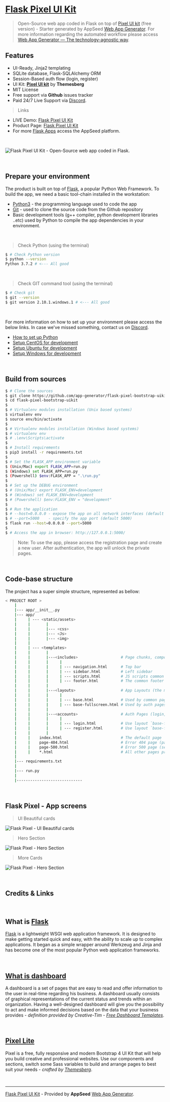 # [Flask Pixel UI Kit](https://appseed.us/apps/flask-apps/flask-pixel-bootstrap-uikit)

> Open-Source web app coded in Flask on top of [Pixel UI kit](https://themesberg.com/product/ui-kits/pixel-lite-free-bootstrap-4-ui-kit) (free version) - Starter generated by AppSeed [Web App Generator](https://appseed.us/app-generator). For more information regarding the automated workflow please access [Web App Generator — The technology-agnostic way](https://dev.to/sm0ke/web-app-generator-the-technology-agnostic-way-36k4).

## Features

- UI-Ready, Jinja2 templating
- SQLite database, Flask-SQLAlchemy ORM
- Session-Based auth flow (login, register)
- UI Kit: **[Pixel UI kit](https://themesberg.com/product/ui-kits/pixel-lite-free-bootstrap-4-ui-kit)** by **Themesberg**
- MIT License
- Free support via **Github** issues tracker
- Paid 24/7 Live Support via [Discord](https://discord.gg/fZC6hup).

> Links

- LIVE Demo: [Flask Pixel UI Kit](https://flask-pixel-bootstrap-uikit.appseed.us/)
- Product Page: [Flask Pixel UI Kit](https://appseed.us/apps/flask-apps/flask-pixel-bootstrap-uikit)
- For more [Flask Apps](https://appseed.us/apps/flask-apps/) access the AppSeed platform.

<br />

![Flask Pixel UI Kit - Open-Source web app coded in Flask.](https://raw.githubusercontent.com/app-generator/flask-pixel-bootstrap-uikit/master/media/flask-pixel-bootstrap-uikit-screen.png)

<br />

## Prepare your environment

The product is built on top of [Flask](https://palletsprojects.com/p/flask/), a popular Python Web Framework. To build the app, we need a basic tool-chain installed in the workstation: 

- [Python3](https://www.python.org/) - the programming language used to code the app
- [Git](https://git-scm.com/) - used to clone the source code from the Github repository
- Basic development tools (g++ compiler, python development libraries ..etc) used by Python to compile the app dependencies in your environment.

<br />

> Check Python (using the terminal)

```bash
$ # Check Python version
$ python --version
Python 3.7.2 # <--- All good
```

<br />

> Check GIT command tool (using the terminal)

```bash
$ # Check git
$ git --version
$ git version 2.10.1.windows.1 # <--- All good
```

<br />

For more information on how to set up your environment please access the below links. In case we've missed something, contact us on [Discord](https://discord.gg/fZC6hup).

- [How to set up Python](/how-to/install-python)
- [Setup CentOS for development](/how-to/setup-centos-for-development/)
- [Setup Ubuntu for development](/how-to/setup-ubuntu-for-development/)
- [Setup Windows for development](/how-to/setup-windows-for-development/)

<br />

## Build from sources

```bash
$ # Clone the sources
$ git clone https://github.com/app-generator/flask-pixel-bootstrap-uikit.git
$ cd flask-pixel-bootstrap-uikit
$
$ # Virtualenv modules installation (Unix based systems)
$ virtualenv env
$ source env/bin/activate
$
$ # Virtualenv modules installation (Windows based systems)
$ # virtualenv env
$ # .\env\Scripts\activate
$
$ # Install requirements
$ pip3 install -r requirements.txt
$
$ # Set the FLASK_APP environment variable
$ (Unix/Mac) export FLASK_APP=run.py
$ (Windows) set FLASK_APP=run.py
$ (Powershell) $env:FLASK_APP = ".\run.py"
$
$ # Set up the DEBUG environment
$ # (Unix/Mac) export FLASK_ENV=development
$ # (Windows) set FLASK_ENV=development
$ # (Powershell) $env:FLASK_ENV = "development"
$
$ # Run the application
$ # --host=0.0.0.0 - expose the app on all network interfaces (default 127.0.0.1)
$ # --port=5000    - specify the app port (default 5000)  
$ flask run --host=0.0.0.0 --port=5000
$
$ # Access the app in browser: http://127.0.0.1:5000/
```

> Note: To use the app, please access the registration page and create a new user. After authentication, the app will unlock the private pages.

<br />

## Code-base structure

The project has a super simple structure, represented as bellow:

```bash
< PROJECT ROOT >
    |
    |--- app/__init__.py
    |--- app/
    |     | --- <static/assets>
    |     |       |
    |     |       |--- <css>
    |     |       |--- <Js>
    |     |       |--- <img>
    |     |
    |     | --- <templates>
    |     |       |
    |     |       |---<includes>                   # Page chunks, components
    |     |       |     |
    |     |       |     | --- navigation.html      # Top bar
    |     |       |     | --- sidebar.html         # Left sidebar
    |     |       |     | --- scripts.html         # JS scripts common to all pages
    |     |       |     | --- footer.html          # The common footer
    |     |       |
    |     |       |---<layouts>                    # App Layouts (the master pages)
    |     |       |     |
    |     |       |     | --- base.html            # Used by common pages like index, UI
    |     |       |     | --- base-fullscreen.html # Used by auth pages (login, register)
    |     |       |
    |     |       |---<accounts>                   # Auth Pages (login, register)
    |     |       |     |
    |     |       |     | --- login.html           # Use layout `base-fullscreen.html`
    |     |       |     | --- register.html        # Use layout `base-fullscreen.html`  
    |     |       |
    |     |    index.html                          # The default page
    |     |    page-404.html                       # Error 404 page (page not found)
    |     |    page-500.html                       # Error 500 page (server error)
    |     |    *.html                              # All other pages provided by the UI Kit
    |
    |--- requirements.txt
    |
    |--- run.py
    |
    |-----------------------------
```

<br />

## Flask Pixel - App screens

> UI Beautiful cards

![Flask Pixel - UI Beautiful cards](https://raw.githubusercontent.com/app-generator/flask-pixel-bootstrap-uikit/master/media/flask-pixel-bootstrap-uikit-screen-1.png)

> Hero Section

![Flask Pixel - Hero Section](https://raw.githubusercontent.com/app-generator/flask-pixel-bootstrap-uikit/master/media/flask-pixel-bootstrap-uikit-screen-2.png)

> More Cards

![Flask Pixel - Hero Section](https://raw.githubusercontent.com/app-generator/flask-pixel-bootstrap-uikit/master/media/flask-pixel-bootstrap-uikit-screen-5.png)

<br />

## Credits & Links

<br />

## What is [Flask](https://www.palletsprojects.com/p/flask/)

[Flask](https://www.palletsprojects.com/p/flask/) is a lightweight WSGI web application framework. It is designed to make getting started quick and easy, with the ability to scale up to complex applications. It began as a simple wrapper around Werkzeug and Jinja and has become one of the most popular Python web application frameworks.

<br />

## [What is dashboard](https://en.wikipedia.org/wiki/Dashboard_(business))

A dashboard is a set of pages that are easy to read and offer information to the user in real-time regarding his business. A dashboard usually consists of graphical representations of the current status and trends within an organization. Having a well-designed dashboard will give you the possibility to act and make informed decisions based on the data that your business provides - *definition provided by Creative-Tim - [Free Dashboard Templates](https://www.creative-tim.com/blog/web-design/free-dashboard-templates/?ref=appseed)*.

<br />

## [Pixel Lite](https://themesberg.com/product/ui-kits/pixel-lite-free-bootstrap-4-ui-kit)

Pixel is a free, fully responsive and modern Bootstrap 4 UI Kit that will help you build creative and professional websites. Use our components and sections, switch some Sass variables to build and arrange pages to best suit your needs - *crafted by [Themesberg](https://themesberg.com/?ref=appseed)*.

<br />

---
[Flask Pixel UI Kit](https://appseed.us/apps/flask-apps/flask-pixel-bootstrap-uikit) - Provided by **AppSeed** [Web App Generator](https://appseed.us/app-generator).
